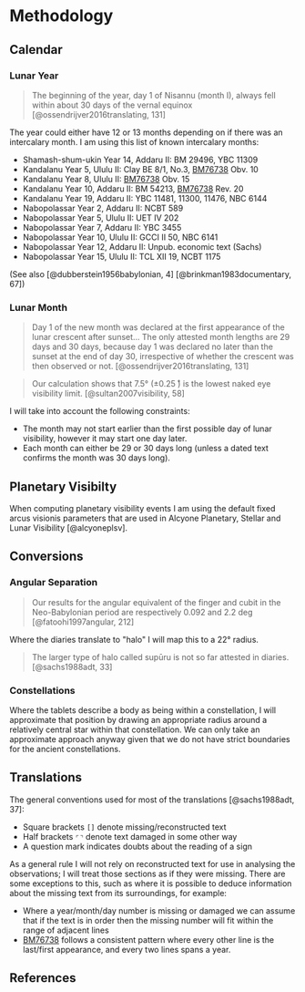 # Methodology

## Calendar

### Lunar Year

> The beginning of the year, day 1 of Nisannu (month I), always fell within about 30 days of the vernal equinox
> [@ossendrijver2016translating, 131]

The year could either have 12 or 13 months depending on if there was an intercalary month. 
I am using this list of known intercalary months:

- Shamash-shum-ukin Year 14, Addaru II: BM 29496, YBC 11309
- Kandalanu Year 5, Ululu II: Clay BE 8/1, No.3, [BM76738](./bm76738_76813.md) Obv. 10
- Kandalanu Year 8, Ululu II: [BM76738](./bm76738_76813.md) Obv. 15
- Kandalanu Year 10, Addaru II: BM 54213, [BM76738](./bm76738_76813.md) Rev. 20
- Kandalanu Year 19, Addaru II: YBC 11481, 11300, 11476, NBC 6144
- Nabopolassar Year 2, Addaru II: NCBT 589
- Nabopolassar Year 5, Ululu II: UET IV 202
- Nabopolassar Year 7, Addaru II: YBC 3455
- Nabopolassar Year 10, Ululu II: GCCI II 50, NBC 6141
- Nabopolassar Year 12, Addaru II: Unpub. economic text (Sachs)
- Nabopolassar Year 15, Ululu II: TCL XII 19, NCBT 1175

(See also [@dubberstein1956babylonian, 4] [@brinkman1983documentary, 67])

### Lunar Month

> Day 1 of the new month was declared at the first appearance of the lunar crescent after sunset...
> The only attested month lengths are 29 days and 30 days, because day 1 was declared no later than the sunset at the
> end of day 30, irrespective of whether the crescent was then observed or not. 
> [@ossendrijver2016translating, 131]

> Our calculation shows that 7.5° (±0.25 ̊) is the lowest naked eye visibility limit.
> [@sultan2007visibility, 58]

I will take into account the following constraints:

- The month may not start earlier than the first possible day of lunar visibility, however it may start one day later.
- Each month can either be 29 or 30 days long (unless a dated text confirms the month was 30 days long).

## Planetary Visibilty

When computing planetary visibility events I am using the default fixed arcus visionis parameters
that are used in Alcyone Planetary, Stellar and Lunar Visibility [@alcyoneplsv].

## Conversions

### Angular Separation

> Our results for the angular equivalent of the finger and cubit in the Neo-Babylonian period are respectively 0.092 
> and 2.2 deg
> [@fatoohi1997angular, 212]

Where the diaries translate to "halo" I will map this to a 22° radius.

> The larger type of halo called supūru is not so far attested in diaries.
> [@sachs1988adt, 33]

### Constellations

Where the tablets describe a body as being within a constellation, I will approximate that position
by drawing an appropriate radius around a relatively central star within that constellation. We can only take an
approximate approach anyway given that we do not have strict boundaries for the ancient constellations.

## Translations

The general conventions used for most of the translations [@sachs1988adt, 37]:

- Square brackets `[]` denote missing/reconstructed text
- Half brackets `⌜⌝` denote text damaged in some other way
- A question mark indicates doubts about the reading of a sign

As a general rule I will not rely on reconstructed text for use in analysing the observations; I will treat those
sections as if they were missing. There are some exceptions to this, such as where it is possible to deduce information
about the missing text from its surroundings, for example:

- Where a year/month/day number is missing or damaged we can assume that if the text is in order then the missing
  number will fit within the range of adjacent lines
- [BM76738](./bm76738_76813.md) follows a consistent pattern where every other line is the last/first appearance, 
  and every two lines spans a year.

## References
